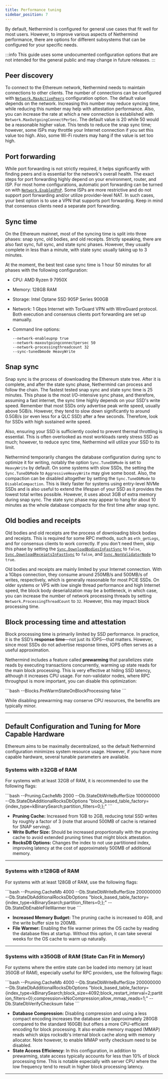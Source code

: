 ```yaml
---
title: Performance tuning
sidebar_position: 7
---
```


By default, Nethermind is configured for general use cases that fit well for most users. However, to improve various aspects of Nethermind performance, there are options for different subsystems that can be configured for your specific needs.

:::info
This guide uses some undocumented configuration options that are not intended for the general public and may change in future releases.
:::

## Peer discovery

To connect to the Ethereum network, Nethermind needs to maintain connections to other clients. The number of connections can be configured with [`Network.MaxActivePeers`](./configuration.md#network-maxactivepeers) configuration option. The default value depends on the network. Increasing this number may reduce syncing time, while reducing this number may help with attestation performance.
Also, you can increase the rate at which a new connection is established with `Network.MaxOutgoingConnectPerSec`. The default value is 20 while 50 would be a reasonable higher value. This tends to reduce the snap sync time; however, some ISPs may throttle your Internet connection if you set this value too high. Also, some Wi-Fi routers may hang if the value is set too high.

## Port forwarding

While port forwarding is not strictly required, it helps significantly with finding peers and is essential for the network's overall health. The exact steps for port forwarding highly depend on your environment, router, and ISP. For most home configurations, automatic port forwarding can be turned on with [`Network.EnableUPnP`](./configuration.md#network-enableupnp).
Some ISPs are more restrictive and do not support port forwarding and/or utilize provider-level NAT. In such cases, your best option is to use a VPN that supports port forwarding. Keep in mind that consensus clients need a separate port forwarding.

## Sync time

On the Ethereum mainnet, most of the syncing time is split into three phases: snap sync, old bodies, and old receipts. Strictly speaking, there are also fast sync, full sync, and state sync phases. However, they usually complete in less than a minute, with state sync usually taking up to 3 minutes.

At the moment, the best test case sync time is 1 hour 50 minutes for all phases with the following configuration:

- CPU: AMD Ryzen 9 7950X
- Memory: 128GB RAM
- Storage: Intel Optane SSD 905P Series 900GB
- Network: 1 Gbps Internet with TorGuard VPN with WireGuard protocol. Both execution and consensus clients port forwarding are set up manually.
- Command line options:

    ```
    --network-enableupnp true
    --network-maxoutgoingconnectpersec 50
    --network-processingthreadcount 32
    --sync-tunedbmode HeavyWrite
    ```

## Snap sync

Snap sync is the process of downloading the Ethereum state tree. After it is complete, and after the state sync phase, Nethermind can process and follow the chain. The fastest tested snap sync and state sync time is 25 minutes.
This phase is the most I/O-intensive sync phase, and therefore, assuming a fast internet, the sync time highly depends on your SSD's write speed. Remember that most SSDs only advertise peak write speed, usually above 5GB/s. However, they tend to slow down significantly to around 0.5GB/s (or even less for a QLC SSD) after a few seconds. Therefore, look for SSDs with high sustained write speed.

Also, ensuring your SSD is sufficiently cooled to prevent thermal throttling is essential. This is often overlooked as most workloads rarely stress SSD as much; however, to reduce sync time, Nethermind will utilize your SSD to its limit.

Nethermind temporarily changes the database configuration during sync to optimize it for writing, notably the option `Sync.TuneDbMode` is set to `HeavyWrite` by default. On some systems with slow SSDs, the setting the `Sync.TuneDbMode` to `AggressiveHeavyWrite` may give some boost. Also, the compaction can be disabled altogether by setting the `Sync.TuneDbMode` to `DisableCompaction`. This is likely faster for systems using entry-level NVMe SSDs and is also useful to extend the lifespan of your SSD as it provides the lowest total writes possible. However, it uses about 3GB of extra memory during snap sync. The state sync phase may appear to hang for about 10 minutes as the whole database compacts for the first time after snap sync.

## Old bodies and receipts

Old bodies and old receipts are the process of downloading block bodies and receipts. This is required for some RPC methods, such as `eth_getLogs`, and for consensus clients to work correctly. If you don't need them, skip this phase by setting the [`Sync.DownloadBodiesInFastSync`](../fundamentals/configuration.md#sync-downloadbodiesinfastsync) to `false`, [`Sync.DownloadReceiptsInFastSync`](../fundamentals/configuration.md#sync-downloadreceiptsinfastsync) to `false`, and [`Sync.NonValidatorNode`](../fundamentals/configuration.md#sync-nonvalidatornode) to `true`.

Old bodies and receipts are mainly limited by your Internet connection. With a 1Gbps connection, they consume around 250MB/s and 500MB/s of writes, respectively, which is generally reasonable for most PCIE SSDs. On older systems or VPS with low single thread performance and high Internet speed, the block body deserialization may be a bottleneck, in which case, you can increase the number of network processing threads by setting `Network.ProcessingThreadCount` to `32`. However, this may impact block processing time.

## Block processing time and attestation

Block processing time is primarily limited by SSD performance. In practice, it is the SSD’s **response time**—not just its IOPS—that matters. However, since most SSDs do not advertise response times, IOPS often serves as a useful approximation.

Nethermind includes a feature called **prewarming** that parallelizes state reads by executing transactions concurrently, warming up state reads for the main block processing. This is very effective at hiding SSD latency, although it increases CPU usage. For non-validator nodes, where RPC throughput is more important, you can disable this optimization:

\`\`\`bash
--Blocks.PreWarmStateOnBlockProcessing false
\`\`\`

While disabling prewarming may conserve CPU resources, the benefits are typically minor.

---

## Default Configuration and Tuning for More Capable Hardware

Ethereum aims to be maximally decentralized, so the default Nethermind configuration minimizes system resource usage. However, if you have more capable hardware, several tunable parameters are available.

### Systems with ≥32GB of RAM

For systems with at least 32GB of RAM, it is recommended to use the following flags:

\`\`\`bash
--Pruning.CacheMb 2000
--Db.StateDbWriteBufferSize 100000000
--Db.StateDbAdditionalRocksDbOptions "block_based_table_factory={index_type=kBinarySearch;partition_filters=0;};"
\`\`\`

- **Pruning Cache:** Increased from 1GB to 2GB, reducing total SSD writes by roughly a factor of 3 (note that around 500MB of cache is retained for SNAP serving).
- **Write Buffer Size:** Should be increased proportionally with the pruning cache to avoid extended pruning times that might block attestation.
- **RocksDB Options:** Changes the index to not use partitioned index, improving latency at the cost of approximately 500MB of additional memory.

---

### Systems with ≥128GB of RAM

For systems with at least 128GB of RAM, use the following flags:

\`\`\`bash
--Pruning.CacheMb 4000
--Db.StateDbWriteBufferSize 200000000
--Db.StateDbAdditionalRocksDbOptions "block_based_table_factory={index_type=kBinarySearch;partition_filters=0;};"
--Db.StateDbEnableFileWarmer true
\`\`\`

- **Increased Memory Budget:** The pruning cache is increased to 4GB, and the write buffer size to 200MB.
- **File Warmer:** Enabling the file warmer primes the OS cache by reading the database files at startup. Without this option, it can take several weeks for the OS cache to warm up naturally.

---

### Systems with ≥350GB of RAM (State Can Fit in Memory)

For systems where the entire state can be loaded into memory (at least 350GB of RAM), especially useful for RPC providers, use the following flags:

\`\`\`bash
--Pruning.CacheMb 4000
--Db.StateDbWriteBufferSize 200000000
--Db.StateDbAdditionalRocksDbOptions "block_based_table_factory={index_type=kBinarySearch;block_size=4092;block_restart_interval=2;partition_filters=0};compression=kNoCompression;allow_mmap_reads=1;"
--Db.StateDbVerifyChecksum false
\`\`\`

- **Database Compression:** Disabling compression and using a less compact encoding increases the database size (approximately 280GB compared to the standard 160GB) but offers a more CPU-efficient encoding for block processing. It also enable memory mapped (MMAP) reads which skips rocksdb's internal block cache along with memory allocator. Note however, to enable MMAP verify checksum need to be disabled.
- **State Access Efficiency:** In this configuration, in addition to prewarming, state access typically accounts for less than 10% of block processing time. This is notable especially with server CPU where the low frequency tend to result in higher block processing latency.
---
